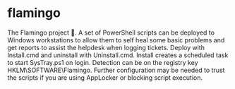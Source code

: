 # flamingo
The Flamingo project 🦩. A set of PowerShell scripts can be deployed to Windows workstations to allow them to self heal some basic problems and get reports to assist the helpdesk when logging tickets. Deploy with Install.cmd and uninstall with Uninstall.cmd. Install creates a scheduled task to start SysTray.ps1 on login. Detection can be on the registry key HKLM\SOFTWARE\Flamingo. Further configuration may be needed to trust the scripts if you are using AppLocker or blocking script execution.
